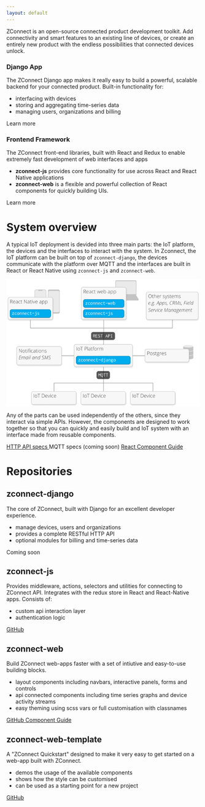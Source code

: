 ```yaml
---
layout: default
---
```


ZConnect is an open-source connected product development toolkit. Add
connectivity and smart features to an existing line of devices, or  create an
entirely new product with the endless possibilities that connected devices
unlock.

<div class="row-of-boxes">
<div class="box"><div markdown="1">

### Django App

The ZConnect Django app makes it really easy to build a powerful, scalable
backend for your connected product. Built-in functionality for:

- interfacing with devices
- storing and aggregating time-series data
- managing users, organizations and billing

</div>
<a class="btn">Learn more</a>
</div>
<div class="box"><div markdown="1">

### Frontend Framework

The ZConnect front-end libraries, built with React and Redux to enable extremely fast
development of web interfaces and apps

- **zconnect-js** provides core functionality for use across React and React Native applications
- **zconnect-web** is a flexible and powerful collection of React components for quickly building UIs.

</div>
<a class="btn">Learn more</a>
</div>
</div>

# System overview

A typical IoT deployment is devided into three main parts: the IoT platform, the devices and the interfaces to interact with the system. In Zconnect, the IoT platform can be built on top of `zconnect-django`, the devices communicate with the platform over MQTT and the interfaces are built in React or React Native using `zconnect-js` and `zconnect-web`. 

<img style="display: block; margin: 0 auto; width: 600px;" src="/assets/system-diagram.png" alt="Zconnect System Diagram" >

Any of the parts can be used independently of the others, since they interact via simple APIs. However, the components are designed to work together so that you can quickly and easily build and IoT system with an interface made from reusable components.

<a class="btn" href="/apidocs">
  HTTP API specs
</a>
<span class="btn disabled">
  MQTT specs (coming soon)
</span>
<a class="btn" href="/styleguide">
  React Component Guide
</a>

# Repositories

## zconnect-django

The core of ZConnect, built with Django for an excellent developer experience.

- manage devices, users and organizations
- provides a complete RESTful HTTP API
- optional modules for billing and time-series data

<span class="btn disabled">
  Coming soon
</span>

## zconnect-js

Provides middleware, actions, selectors and utilities for connecting to ZConnect API. Integrates with the redux store in React and React-Native apps. Consists of:

- custom api interaction layer
- authentication logic

<a class="btn" href="https://github.com/zconnect-iot/zconnect-js">
  GitHub
</a>

## zconnect-web

Build ZConnect web-apps faster with a set of intiutive and easy-to-use building
blocks.

- layout components including navbars, interactive panels, forms and controls
- api connected components including time series graphs and device activity streams
- easy theming using scss vars or full customisation with classnames

<a class="btn" href="https://github.com/zconnect-iot/zconnect-web">
  GitHub
</a>
<a class="btn" href="/styleguide">
  Component Guide
</a>

## zconnect-web-template

A "ZConnect Quickstart" designed to make it very easy to get started on a
web-app built with ZConnect.

- demos the usage of the available components
- shows how the style can be customised
- can be used as a starting point for a new project

<a class="btn" href="https://github.com/zconnect-iot/zconnect-web-template">
  GitHub
</a>


